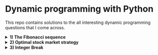 # Dynamic programming with Python
This repo contains solutions to the all interesting dynamic programming questions that I come across.

<details>
  <summary><b>1) The Fibonacci sequence</b></summary>
  Return the n-th number in the Fibonacci sequence. The first two numbers in the Fibonacci sequence are equal to 1; any other number is equal to sum of the preceding two numbers.
</details>
<details>
  <summary><b>2) Optimal stock market strategy</b></summary>
  When evaluating stock market trading strategies, it is useful to determine the maximum possible profit that can be made by trading a certain stock. Write an algorithm that,     given the daily price of a stock, computes the maximum profit that can be made by buying and selling that stock. Assume that you are allowed to own no more than 1 share at any time, and that you have an unlimited budget.<br>
  <br>
  Example 1: The stock price over several days is [2, 5, 1]. The best strategy is to buy a share on the first day for price 2, then sell it on the second day for price 5, obtaining a profit of 3.<br>
  <br>
  Example 2: The stock price over several days is [2, 5, 1, 3]. The best strategy is to buy a share on the first day for price 2, then sell it on the second day for price 5, obtaining a profit of 3; then buy it again on the third day for price 1, and sell it on the fourth day for price 3, obtaining an overall profit of 5.
</details>
<details>
  <summary><b>3) Integer Break</b></summary>
  Given an integer n, break it into the sum of k positive integers, where k >= 2, and maximise the product of those integers. Return the maximum product you can get.<br>
  <br>
  Example 1:<br>
  Input: n = 2<br>
  Output: 1<br>
  Explanation: 2 = 1 + 1, 1 * 1 = 1.<br>
  <br>
  Example 2:<br>
  Input: n = 10<br>
  Output: 36<br>
  Explanation: 10 = 3 + 3 + 4, 3 * 3 * 4 = 36.
</details>
